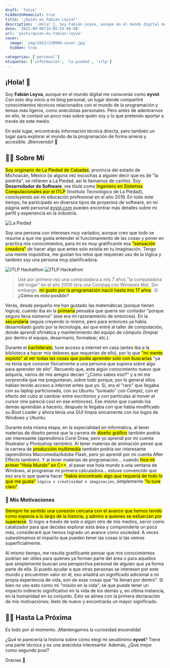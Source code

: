 ```yaml
---
draft: 'false'
hiddenInHomeList: true
title: '¿Quién es Fabián Leyva?'
description: '¡Hola! 👋. Soy Fabián Leyva, aunque en el mundo digital me conocerás como eyvot. Con esto doy inicio a mi blog personal, un lugar donde compartiré...'
date: '2023-09-06T14:05:55-06:00'
url: 'posts/quien-es-fabian-leyva'
cover:
  image: 'img/2023/230906-cover.jpg'
  hidden: true

categorias: ['personal']
etiquetas: ['información', 'la piedad', 'itlp']
---
```


## ¡Hola! 👋

Soy **Fabián Leyva**, aunque en el mundo digital me conocerás como **eyvot**. Con esto doy inicio a mi blog personal, un lugar donde compartiré conocimientos técnicos relacionados con el mundo de la programación y temas más ligeros, como anécdotas personales. Pero antes de adentrarnos en ello, te contaré un poco más sobre quién soy y lo que pretendo aportar a través de este medio.

En este lugar, encontrarás información técnica directa, pero también un lugar para explorar el mundo de la programación de forma amena y accesible. ¡Bienvenido! 🙂

## 👨‍💻 Sobre Mí

<mark>Soy originario de La Piedad de Cabadas</mark>, provincia del estado de Michoacán, México (si alguna vez escuchas a alguien decir que es de "la piedrita", se refieren a La Piedad, así le llamamos de cariño). Soy **Desarrollador de Software**, me titulé como <mark>Ingeniero en Sistemas Computacionales por el ITLP</mark> (Instituto Tecnológico de La Piedad), concluyendo así mi educación profesional en el año 2016. En todo este tiempo, he participado en diversos tipos de proyectos de software, en mi página web personal [eyvot.com](https://eyvot.com/) puedes encontrar más detalles sobre mi perfil y experiencia en la industria.

![La Piedad](/img/2023/230906-img-lp.webp "Parroquia del Señor de La Piedad")

Soy una persona con intereses muy variados, aunque creo que todo se resume a que me gusta entender el funcionamiento de las cosas y poner en práctica mis conocimientos, para mi es muy gratificante esa <mark>"sensación creadora"</mark> de hacer algo que antes solo existía en tu imaginación. Tengo una mente inquisitiva, me gustan los retos que requieran uso de la lógica y también soy una persona muy planificadora.

![ITLP Hackathon](/img/2023/230906-img-itlp-01.webp "ITLP Hackathon")
![ITLP Hackathon](/img/2023/230906-img-itlp-02.webp "ITLP Hackathon")

> Usé por primera vez una computadora a mis 7 años "la computadora del hogar" en el año 2000 (era una Compaq con Windows Me). Sin embargo, <mark>mi gusto por la programación nació hasta mis 17 años</mark>. 😲 **¿Cómo es esto posible?**

Verás, desde pequeño me han gustado las matemáticas (porque tienen lógica), cuando iba en la <mark>primaria</mark> pensaba que quería ser contador "porque seguro lleva números" (ese era mi razonamiento de entonces). En la <mark>secundaria</mark> seguía creyendo lo mismo, pero para entonces ya había desarrollado gusto por la tecnología, así que entré al taller de computación, donde aprendí ofimática y mantenimiento del equipo de cómputo (limpiar por dentro el equipo, desarmarlo, formatear, etc.).

Durante el <mark>bachillerato</mark>, tuve acceso a internet en casa (antes iba a la biblioteca a hacer mis deberes que requerían de ello), por lo que <mark>"mi mente explotó" al ver todas las cosas que podía aprender solo con buscarlas</mark> "ya no tenía que conocer físicamente a una persona que supiera sobre algo para aprender de ello". Recuerdo que, ante algún conocimiento nuevo que adquiría, varios de mis amigos decían "¿Cómo sabes eso?" y a mí me sorprendía que me preguntaran, sobre todo porque, por lo general ellos habían tenido acceso a internet antes que yo. Si, era el "raro" que llegaba con su laptop particionada, con su Ubuntu "tuneado" con *Compiz*, con el efecto del cubo al cambiar entre escritorios y con partículas al mover el cursor (me parecía cool en ese entonces). Ese mismo que cuando los demás aprendían a hacerlo, después te llegaba con que había modificado su Boot Loader y ahora tenía una GUI limpia únicamente con los logos de Windows y Ubuntu.

Durante esta misma etapa, en la especialidad en informática, al tener materias de diseño pensé que la carrera de <mark>diseño gráfico</mark> también podría ser interesante (aprendimos Corel Draw, pero yo aprendí por mi cuenta Illustrator y Photoshop también). Al tener materias de animación pensé que la carrera de <mark>producción multimedia</mark> también podría ser interesante (aprendimos Macromedia/Adobe Flash, pero yo aprendí por mi cuenta After Effects también). Y al tener materias de programación... cuando <mark>hice mi primer "Hola Mundo" en C++</mark>, al pasar ese hola mundo a una ventana de Windows, al programar mi primera calculadora... estuve convencido que eso era lo que quería hacer <mark>"había encontrado algo que requería de todo lo que me gusta"</mark> ```lógica ∩ creatividad ∩ imaginación```, simplemente <mark>"lo tuve claro"</mark>.

### 🤔 Mis Motivaciones

<mark>Siempre he sentido una conexión cercana con el avance que hemos tenido como especie a lo largo de la historia, y admiro a quienes se esfuerzan por superarse</mark>. Si logro a través de este o algún otro de mis medios, servir como catalizador para que decidas explorar esta área y comprenderla un poco más, consideraré que hemos logrado un avance como sociedad. A veces subestimamos el impacto que pueden tener las cosas si las vemos superficialmente.

Al mismo tiempo, me resulta gratificante pensar que mis conocimientos podrían ser útiles para quienes ya forman parte del área o para aquellos que simplemente buscan una perspectiva personal de alguien que ya forma parte de ella. Si puedo ayudar a que otras personas se interesen por este mundo y encuentren valor en él, eso añadirá un significado adicional a mi propia experiencia de vida, son de esas cosas que "te llenan por dentro". Si bien no veo esto como mi "misión en la vida", sé que puede tener un impacto indirecto significativo en la vida de los demás y, en última instancia, en la humanidad en su conjunto. Esto se alinea con la primera declaración de mis motivaciones; léelo de nuevo y encontrarás un mayor significado.

## 🙋‍♂️ Hasta La Próxima

Es todo por el momento. ¡Mantengamos la curiosidad encendida!

¿Qué te parecería la historia sobre cómo elegí mi seudónimo **eyvot**? Tiene una parte técnica y es una anécdota interesante. Además, ¿Qué mejor como segundo post?

Gracias 🙏
